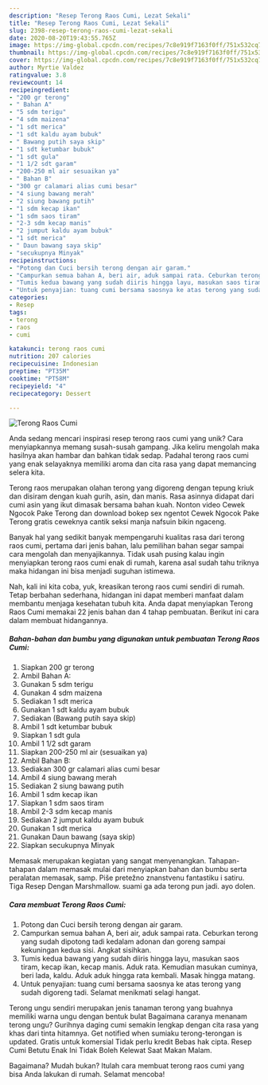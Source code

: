 ```yaml
---
description: "Resep Terong Raos Cumi, Lezat Sekali"
title: "Resep Terong Raos Cumi, Lezat Sekali"
slug: 2398-resep-terong-raos-cumi-lezat-sekali
date: 2020-08-20T19:43:55.765Z
image: https://img-global.cpcdn.com/recipes/7c8e919f7163f0ff/751x532cq70/terong-raos-cumi-foto-resep-utama.jpg
thumbnail: https://img-global.cpcdn.com/recipes/7c8e919f7163f0ff/751x532cq70/terong-raos-cumi-foto-resep-utama.jpg
cover: https://img-global.cpcdn.com/recipes/7c8e919f7163f0ff/751x532cq70/terong-raos-cumi-foto-resep-utama.jpg
author: Myrtie Valdez
ratingvalue: 3.8
reviewcount: 14
recipeingredient:
- "200 gr terong"
- " Bahan A"
- "5 sdm terigu"
- "4 sdm maizena"
- "1 sdt merica"
- "1 sdt kaldu ayam bubuk"
- " Bawang putih saya skip"
- "1 sdt ketumbar bubuk"
- "1 sdt gula"
- "1 1/2 sdt garam"
- "200-250 ml air sesuaikan ya"
- " Bahan B"
- "300 gr calamari alias cumi besar"
- "4 siung bawang merah"
- "2 siung bawang putih"
- "1 sdm kecap ikan"
- "1 sdm saos tiram"
- "2-3 sdm kecap manis"
- "2 jumput kaldu ayam bubuk"
- "1 sdt merica"
- " Daun bawang saya skip"
- "secukupnya Minyak"
recipeinstructions:
- "Potong dan Cuci bersih terong dengan air garam."
- "Campurkan semua bahan A, beri air, aduk sampai rata. Ceburkan terong yang sudah dipotong tadi kedalam adonan dan goreng sampai kekuningan kedua sisi. Angkat sisihkan."
- "Tumis kedua bawang yang sudah diiris hingga layu, masukan saos tiram, kecap ikan, kecap manis. Aduk rata. Kemudian masukan cuminya, beri lada, kaldu. Aduk aduk hingga rata kembali. Masak hingga matang."
- "Untuk penyajian: tuang cumi bersama saosnya ke atas terong yang sudah digoreng tadi. Selamat menikmati selagi hangat."
categories:
- Resep
tags:
- terong
- raos
- cumi

katakunci: terong raos cumi 
nutrition: 207 calories
recipecuisine: Indonesian
preptime: "PT35M"
cooktime: "PT58M"
recipeyield: "4"
recipecategory: Dessert

---
```



![Terong Raos Cumi](https://img-global.cpcdn.com/recipes/7c8e919f7163f0ff/751x532cq70/terong-raos-cumi-foto-resep-utama.jpg)

Anda sedang mencari inspirasi resep terong raos cumi yang unik? Cara menyiapkannya memang susah-susah gampang. Jika keliru mengolah maka hasilnya akan hambar dan bahkan tidak sedap. Padahal terong raos cumi yang enak selayaknya memiliki aroma dan cita rasa yang dapat memancing selera kita.

Terong raos merupakan olahan terong yang digoreng dengan tepung kriuk dan disiram dengan kuah gurih, asin, dan manis. Rasa asinnya didapat dari cumi asin yang ikut dimasak bersama bahan kuah. Nonton video Cewek Ngocok Pake Terong dan download bokep sex ngentot Cewek Ngocok Pake Terong gratis ceweknya cantik seksi manja nafsuin bikin ngaceng.

Banyak hal yang sedikit banyak mempengaruhi kualitas rasa dari terong raos cumi, pertama dari jenis bahan, lalu pemilihan bahan segar sampai cara mengolah dan menyajikannya. Tidak usah pusing kalau ingin menyiapkan terong raos cumi enak di rumah, karena asal sudah tahu triknya maka hidangan ini bisa menjadi suguhan istimewa.


Nah, kali ini kita coba, yuk, kreasikan terong raos cumi sendiri di rumah. Tetap berbahan sederhana, hidangan ini dapat memberi manfaat dalam membantu menjaga kesehatan tubuh kita. Anda dapat menyiapkan Terong Raos Cumi memakai 22 jenis bahan dan 4 tahap pembuatan. Berikut ini cara dalam membuat hidangannya.

<!--inarticleads1-->

##### Bahan-bahan dan bumbu yang digunakan untuk pembuatan Terong Raos Cumi:

1. Siapkan 200 gr terong
1. Ambil  Bahan A:
1. Gunakan 5 sdm terigu
1. Gunakan 4 sdm maizena
1. Sediakan 1 sdt merica
1. Gunakan 1 sdt kaldu ayam bubuk
1. Sediakan  (Bawang putih saya skip)
1. Ambil 1 sdt ketumbar bubuk
1. Siapkan 1 sdt gula
1. Ambil 1 1/2 sdt garam
1. Siapkan 200-250 ml air (sesuaikan ya)
1. Ambil  Bahan B:
1. Sediakan 300 gr calamari alias cumi besar
1. Ambil 4 siung bawang merah
1. Sediakan 2 siung bawang putih
1. Ambil 1 sdm kecap ikan
1. Siapkan 1 sdm saos tiram
1. Ambil 2-3 sdm kecap manis
1. Sediakan 2 jumput kaldu ayam bubuk
1. Gunakan 1 sdt merica
1. Gunakan  Daun bawang (saya skip)
1. Siapkan secukupnya Minyak


Memasak merupakan kegiatan yang sangat menyenangkan. Tahapan-tahapan dalam memasak mulai dari menyiapkan bahan dan bumbu serta peralatan memasak, samp. Piše pretežno znanstvenu fantastiku i satiru. Tiga Resep Dengan Marshmallow. suami ga ada terong pun jadi. ayo dolen. 

<!--inarticleads2-->

##### Cara membuat Terong Raos Cumi:

1. Potong dan Cuci bersih terong dengan air garam.
1. Campurkan semua bahan A, beri air, aduk sampai rata. Ceburkan terong yang sudah dipotong tadi kedalam adonan dan goreng sampai kekuningan kedua sisi. Angkat sisihkan.
1. Tumis kedua bawang yang sudah diiris hingga layu, masukan saos tiram, kecap ikan, kecap manis. Aduk rata. Kemudian masukan cuminya, beri lada, kaldu. Aduk aduk hingga rata kembali. Masak hingga matang.
1. Untuk penyajian: tuang cumi bersama saosnya ke atas terong yang sudah digoreng tadi. Selamat menikmati selagi hangat.


Terong ungu sendiri merupakan jenis tanaman terong yang buahnya memiliki warna ungu dengan bentuk bulat Bagaimana caranya menanam terong ungu? Gurihnya daging cumi semakin lengkap dengan cita rasa yang khas dari tinta hitamnya. Get notified when sumiaku terong-terongan is updated. Gratis untuk komersial Tidak perlu kredit Bebas hak cipta. Resep Cumi Betutu Enak Ini Tidak Boleh Kelewat Saat Makan Malam. 

Bagaimana? Mudah bukan? Itulah cara membuat terong raos cumi yang bisa Anda lakukan di rumah. Selamat mencoba!
